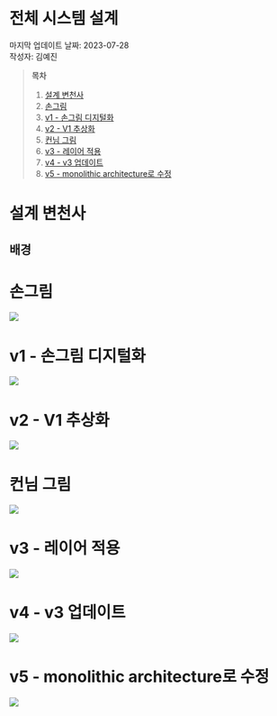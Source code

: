 # 전체 시스템 설계

마지막 업데이트 날짜: 2023-07-28 <br>
작성자: 김예진

> **목차**
>
> 1. [설계 변천사](#설계-변천사)
> 2. [손그림](#손그림)
> 3. [v1 - 손그림 디지털화](#v1---손그림-디지털화)
> 4. [v2 - V1 추상화](#v2---v1-추상화)
> 5. [컨님 그림](#컨님-그림)
> 6. [v3 - 레이어 적용](#v3---레이어-적용)
> 7. [v4 - v3 업데이트](#v4---v3-업데이트)
> 8. [v5 - monolithic architecture로 수정](#v5---monolithic-architecture로-수정)

# 설계 변천사

## 배경



# 손그림

![](images/practice25.jpg)

# v1 - 손그림 디지털화
![](images/practice26.png)
# v2 - V1 추상화
![](images/practice27.png)
# 컨님 그림
![](images/practice28.jpg)
# v3 - 레이어 적용
![](images/practice29.png)
# v4 - v3 업데이트
![](images/practice30.png)
# v5 - monolithic architecture로 수정
![](images/practice31.png)
